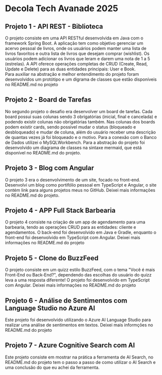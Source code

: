 # Decola Tech Avanade 2025
## Projeto 1 - API REST - Biblioteca 
<p>O projeto consiste em uma API RESTful desenvolvida em Java com o framework Spring Boot. A aplicação tem como objetivo gerenciar um acervo pessoal de livros, onde os usuários podem manter uma lista de livros favoritos e outra lista de livros que desejam comprar (wishlist). Os usuários podem adicionar os livros que leram e darem uma nota de 1 a 5 (estrelas). A API oferece operações completas de CRUD (Create, Read, Update e Delete) para as duas entidades principais: User e Book. 
<br>Para auxiliar na abstração e melhor entendimento do projeto foram desenvolvidos um protótipo e um digrama de classes que estão disponíveis no README.md no projeto</p>
<a href=""></a>

## Projeto 2 - Board de Tarefas 
<p>No segundo projeto o desafio era desenvolver um board de tarefas. Cada board possui suas colunas sendo 3 obrigatórias (inicial, final e cancelada) e podendo existir colunas não obrigatórias também. Nas colunas dos boards podem existir cards, sendo possivel mudar o status (bloqueado e desbloqueado) e mudar de coluna, além do usuário receber uma descrição de quantas vezes já foi bloqueado e o motivo. Para a conexão com o Banco de Dados utilizei o MySQLWorkbench. Para a abstração do projeto foi desenvolvido um diagrama de classes na sintaxe mermaid, que está disponível no README.md do projeto.</p>
<a href=""></a>


## Projeto 3 - Blog com Angular
<p> O projeto 3 era o desenvolvimento de um site, focado no front-end. Desenvolvi um blog como portifólio pessoal em TypeScript e Angular, o site contém link para alguns projetos meus no GitHub. Deixei mais informações no README.md do projeto. </p>
<a href=""></a>

## Projeto 4 - APP Full Stack Barbearia
<p>O projeto 4 consiste na criação de um app de agendamento para uma barbearia, tendo as operações CRUD para as entidades: cliente e agendamentos. O back-end foi desenvolvido em Java e Gradle, enquanto o front-end foi desenvolvido em TypeScript com Angular. Deixei mais informações no README.md do projeto</p>
<a href=""></a>

## Projeto 5 - Clone do BuzzFeed
<p>O projeto consiste em um quizz estilo BuzzFeed, com o tema "Você é mais Front-End ou Back-End?", dependendo das escolhas do usuário do quizz leva a uma resposta diferente! O projeto foi desenvolvido em TypeScript com Angular. Deixei mais informações no README.md do projeto</p>
<a href=""></a>

## Projeto 6 - Análise de Sentimentos com Language Studio no Azure AI
<p>Este projeto foi desenvolvido utilizando o Azure AI Language Studio para realizar uma análise de sentimentos em textos. Deixei mais informções no README.md do projeto </p>
<a href=""></a>

## Projeto 7 - Azure Cognitive Search com AI
<p>Este projeto consiste em mostrar na prática a ferramenta de AI Search, no README.md do projeto tem o passo a passo de como utilizar o AI Search e uma conclusão do que eu achei da ferramenta.</p>
<a href=""></a>
